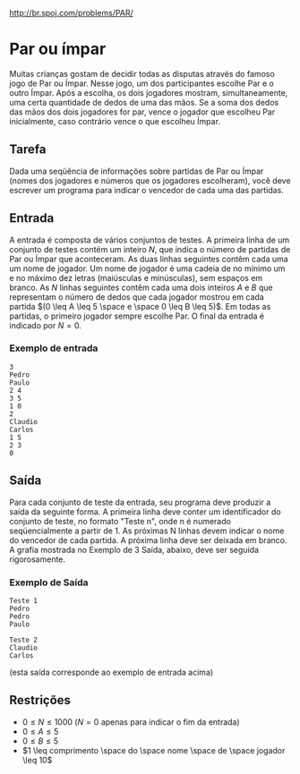 http://br.spoj.com/problems/PAR/

# Par ou ímpar

Muitas crianças gostam de decidir todas as disputas através do famoso jogo de
Par ou Ímpar. Nesse jogo, um dos participantes escolhe Par e o outro Ímpar.
Após a escolha, os dois jogadores mostram, simultaneamente, uma certa
quantidade de dedos de uma das mãos. Se a soma dos dedos das mãos dos dois
jogadores for par, vence o jogador que escolheu Par inicialmente, caso
contrário vence o que escolheu Ímpar.

## Tarefa

Dada uma seqüência de informações sobre partidas de Par ou Ímpar (nomes dos
jogadores e números que os jogadores escolheram), você deve escrever um
programa para indicar o vencedor de cada uma das partidas.

## Entrada

A entrada é composta de vários conjuntos de testes. A primeira linha de um
conjunto de testes contém um inteiro $N$, que indica o número de partidas de
Par ou Ímpar que aconteceram. As duas linhas seguintes contêm cada uma um nome
de jogador. Um nome de jogador é uma cadeia de no mínimo um e no máximo dez
letras (maiúsculas e minúsculas), sem espaços em branco. As $N$ linhas
seguintes contêm cada uma dois inteiros $A$ e $B$ que representam o número de
dedos que cada jogador mostrou em cada partida $(0 \leq A \leq 5 \space e
\space 0 \leq B \leq 5)$. Em todas as partidas, o primeiro jogador sempre
escolhe Par. O final da entrada é indicado por $N = 0$.


###  Exemplo de entrada

```
3
Pedro
Paulo
2 4
3 5
1 0
2
Claudio
Carlos
1 5
2 3
0
```

## Saída

Para cada conjunto de teste da entrada, seu programa deve produzir a saída da
seguinte forma. A primeira linha deve conter um identificador do conjunto de
teste, no formato "Teste n", onde n é numerado seqüencialmente a partir de 1.
As próximas N linhas devem indicar o nome do vencedor de cada partida. A
próxima linha deve ser deixada em branco. A grafia mostrada no Exemplo de 3
Saída, abaixo, deve ser seguida rigorosamente.

### Exemplo de Saída

```
Teste 1
Pedro
Pedro
Paulo

Teste 2
Claudio
Carlos
```

(esta saída corresponde ao exemplo de entrada acima)

## Restrições

- $0 \leq N \leq 1000$ ($N = 0$ apenas para indicar o fim da entrada)
- $0 \leq A \leq 5$
- $0 \leq B \leq 5$
- $1 \leq comprimento \space do \space nome \space de \space jogador \leq 10$
